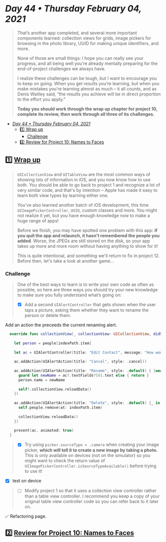 # *Day 44 • Thursday February 04, 2021*

>That’s another app completed, and several more important components learned: collection views for grids, image pickers for browsing in the photo library, UUID for making unique identifiers, and more.
>
>None of those are small things: I hope you can really see your progress, and all being well you’re already mentally preparing for the end-of-project challenges we always have.
>
>I realize these challenges can be tough, but I want to encourage you to keep on going. When you get results you’re learning, but when you make mistakes you’re learning almost as much – it all counts, and as Denis Waitley said, “the results you achieve will be in direct proportion to the effort you apply.”
>
>**Today you should work through the wrap up chapter for project 10, complete its review, then work through all three of its challenges.**

- [*Day 44 • Thursday February 04, 2021*](#day-44--thursday-february-04-2021)
  - [:one:  Wrap up](#one--wrap-up)
    - [Challenge](#challenge)
  - [:two:  Review for Project 10: Names to Faces](#two--review-for-project-10-names-to-faces)

## :one:  [Wrap up](https://www.hackingwithswift.com/read/10/7/wrap-up) 

>`UICollectionView` and `UITableView` are the most common ways of showing lots of information in iOS, and you now know how to use both. You should be able to go back to project 1 and recognize a lot of very similar code, and that's by intention – Apple has made it easy to learn both view types by learning either one.
>
>You've also learned another batch of iOS development, this time `UIImagePickerController`, `UUID`, custom classes and more. You might not realize it yet, but you have enough knowledge now to make a huge range of apps!
>
>Before we finish, you may have spotted one problem with this app: **if you quit the app and relaunch, it hasn't remembered the people you added**. Worse, the JPEGs are still stored on the disk, so your app takes up more and more room without having anything to show for it!
>
>This is quite intentional, and something we'll return to fix in project 12. Before then, let's take a look at another game…

### Challenge

>One of the best ways to learn is to write your own code as often as possible, so here are three ways you should try your new knowledge to make sure you fully understand what’s going on:
>
>   - [x]  Add a second `UIAlertController` that gets shown when the user taps a picture, asking them whether they want to rename the person or delete them.

Add an action the preceeds the current renaming alert.

```swift
  override func collectionView(_ collectionView: UICollectionView, didSelectItemAt indexPath: IndexPath) {
    
    let person = people[indexPath.item]
    
    let ac = UIAlertController(title: "Edit Contact", message: "How would you like to modify this contact?", preferredStyle: .alert)
    
    ac.addAction(UIAlertAction(title: "Cancel", style: .cancel))
    
    ac.addAction(UIAlertAction(title: "Rename", style: .default) { [weak self, weak ac] _ in
      guard let newName = ac?.textFields?[0].text else { return }
      person.name = newName
      
      self?.collectionView.reloadData()
    })
    
    ac.addAction(UIAlertAction(title: "Delete", style: .default) {_ in
      self.people.remove(at: indexPath.item)
      
      collectionView.reloadData()
    })
    
    present(ac, animated: true)
  }
```


>  - [x]  Try using `picker.sourceType = .camera` when creating your image picker, **which will tell it to create a new image by taking a photo.** This is only available on devices (not on the simulator) so you might want to check the return value of `UIImagePickerController.isSourceTypeAvailable()` before trying to use it!

  - [x]  test on device

>   - [ ]  Modify project 1 so that it uses a collection view controller rather than a table view controller. I recommend you keep a copy of your original table view controller code so you can refer back to it later on.

:white_check_mark: Refactoring page.

## :two:  [Review for Project 10: Names to Faces](https://www.hackingwithswift.com/review/hws/project-10-names-to-faces) 

